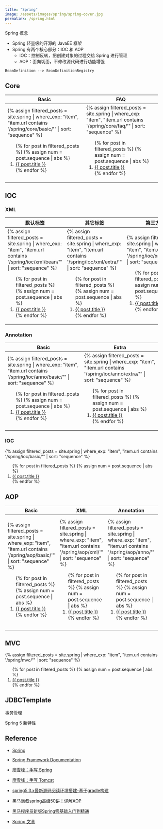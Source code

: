 ```yaml
---
title: "Spring"
image: /assets/images/spring/spring-cover.jpg
permalink: /spring.html
---
```


Spring 概念

- Spring 轻量级的开源的 JavaEE 框架
- Spring 有两个核心部分：IOC 和 AOP
  - IOC：控制反转，把创建对象的过程交给 Spring 进行管理
  - AOP：面向切面，不修改源代码进行功能增强

```text
BeanDefinition --> BeanDefinitionRegistry
```

## Core

<table>
    <thead>
    <tr>
        <th>Basic</th>
        <th>FAQ</th>
    </tr>
    </thead>
    <tbody>
    <tr>
        <td>
{%
assign filtered_posts = site.spring |
where_exp: "item", "item.url contains '/spring/core/basic/'" |
sort: "sequence"
%}
<ol>
    {% for post in filtered_posts %}
    {% assign num = post.sequence | abs %}
    <li>
        <a href="{{ post.url }}">{{ post.title }}</a>
    </li>
    {% endfor %}
</ol>
        </td>
        <td>
{%
assign filtered_posts = site.spring |
where_exp: "item", "item.url contains '/spring/core/faq/'" |
sort: "sequence"
%}
<ol>
    {% for post in filtered_posts %}
    {% assign num = post.sequence | abs %}
    <li>
        <a href="{{ post.url }}">{{ post.title }}</a>
    </li>
    {% endfor %}
</ol>
        </td>
    </tr>
    </tbody>
</table>

## IOC

### XML

<table>
    <thead>
    <tr>
        <th>默认标签</th>
        <th>其它标签</th>
        <th>第三方集成</th>
    </tr>
    </thead>
    <tbody>
    <tr>
        <td>
{%
assign filtered_posts = site.spring |
where_exp: "item", "item.url contains '/spring/ioc/xml/bean/'" |
sort: "sequence"
%}
<ol>
    {% for post in filtered_posts %}
    {% assign num = post.sequence | abs %}
    <li>
        <a href="{{ post.url }}">{{ post.title }}</a>
    </li>
    {% endfor %}
</ol>
        </td>
        <td>
{%
assign filtered_posts = site.spring |
where_exp: "item", "item.url contains '/spring/ioc/xml/extra/'" |
sort: "sequence"
%}
<ol>
    {% for post in filtered_posts %}
    {% assign num = post.sequence | abs %}
    <li>
        <a href="{{ post.url }}">{{ post.title }}</a>
    </li>
    {% endfor %}
</ol>
        </td>
        <td>
{%
assign filtered_posts = site.spring |
where_exp: "item", "item.url contains '/spring/ioc/xml/external/'" |
sort: "sequence"
%}
<ol>
    {% for post in filtered_posts %}
    {% assign num = post.sequence | abs %}
    <li>
        <a href="{{ post.url }}">{{ post.title }}</a>
    </li>
    {% endfor %}
</ol>
        </td>
    </tr>
    </tbody>
</table>

### Annotation

<table>
    <thead>
    <tr>
        <th>Basic</th>
        <th>Extra</th>
    </tr>
    </thead>
    <tbody>
    <tr>
        <td>
{%
assign filtered_posts = site.spring |
where_exp: "item", "item.url contains '/spring/ioc/anno/basic/'" |
sort: "sequence"
%}
<ol>
    {% for post in filtered_posts %}
    {% assign num = post.sequence | abs %}
    <li>
        <a href="{{ post.url }}">{{ post.title }}</a>
    </li>
    {% endfor %}
</ol>
        </td>
        <td>
{%
assign filtered_posts = site.spring |
where_exp: "item", "item.url contains '/spring/ioc/anno/extra/'" |
sort: "sequence"
%}
<ol>
    {% for post in filtered_posts %}
    {% assign num = post.sequence | abs %}
    <li>
        <a href="{{ post.url }}">{{ post.title }}</a>
    </li>
    {% endfor %}
</ol>
        </td>
    </tr>
    </tbody>
</table>

### IOC

{%
assign filtered_posts = site.spring |
where_exp: "item", "item.url contains '/spring/ioc/basic/'" |
sort: "sequence"
%}
<ol>
    {% for post in filtered_posts %}
    {% assign num = post.sequence | abs %}
    <li>
        <a href="{{ post.url }}">{{ post.title }}</a>
    </li>
    {% endfor %}
</ol>


## AOP

<table>
    <thead>
    <tr>
        <th>Basic</th>
        <th>XML</th>
        <th>Annotation</th>
        <th>FAQ</th>
    </tr>
    </thead>
    <tbody>
    <tr>
        <td>
{%
assign filtered_posts = site.spring |
where_exp: "item", "item.url contains '/spring/aop/basic/'" |
sort: "sequence"
%}
<ol>
    {% for post in filtered_posts %}
    {% assign num = post.sequence | abs %}
    <li>
        <a href="{{ post.url }}">{{ post.title }}</a>
    </li>
    {% endfor %}
</ol>
        </td>
        <td>
{%
assign filtered_posts = site.spring |
where_exp: "item", "item.url contains '/spring/aop/xml/'" |
sort: "sequence"
%}
<ol>
    {% for post in filtered_posts %}
    {% assign num = post.sequence | abs %}
    <li>
        <a href="{{ post.url }}">{{ post.title }}</a>
    </li>
    {% endfor %}
</ol>
        </td>
        <td>
{%
assign filtered_posts = site.spring |
where_exp: "item", "item.url contains '/spring/aop/anno/'" |
sort: "sequence"
%}
<ol>
    {% for post in filtered_posts %}
    {% assign num = post.sequence | abs %}
    <li>
        <a href="{{ post.url }}">{{ post.title }}</a>
    </li>
    {% endfor %}
</ol>
        </td>
        <td>
{%
assign filtered_posts = site.spring |
where_exp: "item", "item.url contains '/spring/aop/faq/'" |
sort: "sequence"
%}
<ol>
    {% for post in filtered_posts %}
    {% assign num = post.sequence | abs %}
    <li>
        <a href="{{ post.url }}">{{ post.title }}</a>
    </li>
    {% endfor %}
</ol>
        </td>
    </tr>
    </tbody>
</table>

## MVC

{%
assign filtered_posts = site.spring |
where_exp: "item", "item.url contains '/spring/mvc/'" |
sort: "sequence"
%}
<ol>
    {% for post in filtered_posts %}
    {% assign num = post.sequence | abs %}
    <li>
        <a href="{{ post.url }}">{{ post.title }}</a>
    </li>
    {% endfor %}
</ol>

## JDBCTemplate

事务管理

Spring 5 新特性

## Reference

- [Spring](https://spring.io/)
- [Spring Framework Documentation](https://docs.spring.io/spring-framework/reference/)

- [廖雪峰：手写 Spring](https://www.liaoxuefeng.com/wiki/1539348902182944)
- [廖雪峰：手写 Tomcat](https://www.liaoxuefeng.com/wiki/1545956031987744)

- [spring5.3.x最新源码阅读环境搭建-基于gradle构建](https://www.bilibili.com/video/BV1P54y1q7LQ/)
- [黑马满叔spring高级50讲！详解AOP](https://www.bilibili.com/video/BV1iu4y1C7cy/)

- [黑马程序员新版Spring零基础入门到精通](https://www.bilibili.com/video/BV1rt4y1u7q5/)
- [Spring 文章](https://www.cnblogs.com/ZhuChangwu/category/1527131.html)
